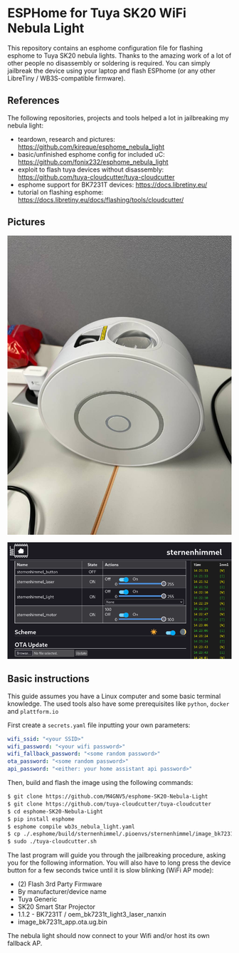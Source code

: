 # ESPHome for Tuya SK20 WiFi Nebula Light

This repository contains an esphome configuration file for flashing esphome to Tuya SK20 nebula lights.
Thanks to the amazing work of a lot of other people no disassembly or soldering is required.
You can simply jailbreak the device using your laptop and flash ESPhome (or any other LibreTiny / WB3S-compatible firmware).

## References

The following repositories, projects and tools helped a lot in jailbreaking my nebula light:
- teardown, research and pictures: https://github.com/kireque/esphome_nebula_light
- basic/unfinished esphome config for included uC: https://github.com/fonix232/esphome_nebula_light
- exploit to flash tuya devices without disassembly: https://github.com/tuya-cloudcutter/tuya-cloudcutter
- esphome support for BK7231T devices: https://docs.libretiny.eu/
- tutorial on flashing esphome: https://docs.libretiny.eu/docs/flashing/tools/cloudcutter/

## Pictures

![](device-image.jpg)

![](esphome-screenshot.png)

## Basic instructions
This guide assumes you have a Linux computer and some basic terminal knowledge.
The used tools also have some prerequisites like `python`, `docker` and `plattform.io`

First create a `secrets.yaml` file inputting your own parameters:
```yaml
wifi_ssid: "<your SSID>"
wifi_password: "<your wifi password>"
wifi_fallback_password: "<some random password>"
ota_password: "<some random password>"
api_password: "<either: your home assistant api password>"
```

Then, build and flash the image using the following commands:
```bash
$ git clone https://github.com/M4GNV5/esphome-SK20-Nebula-Light
$ git clone https://github.com/tuya-cloudcutter/tuya-cloudcutter
$ cd esphome-SK20-Nebula-Light
$ pip install esphome
$ esphome compile wb3s_nebula_light.yaml
$ cp ./.esphome/build/sternenhimmel/.pioenvs/sternenhimmel/image_bk7231t_app.ota.ug.bin ../tuya-cloudcutter/custom-firmware/
$ sudo ./tuya-cloudcutter.sh
```

The last program will guide you through the jailbreaking procedure, asking you for the following information. You will also have to long press the device button for a few seconds twice until it is slow blinking (WiFi AP mode):
- (2) Flash 3rd Party Firmware
- By manufacturer/device name
- Tuya Generic
- SK20 Smart Star Projector
- 1.1.2 - BK7231T / oem_bk7231t_light3_laser_nanxin
- image_bk7231t_app.ota.ug.bin

The nebula light should now connect to your Wifi and/or host its own fallback AP.
